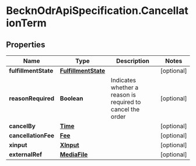 # BecknOdrApiSpecification.CancellationTerm

## Properties

Name | Type | Description | Notes
------------ | ------------- | ------------- | -------------
**fulfillmentState** | [**FulfillmentState**](FulfillmentState.md) |  | [optional] 
**reasonRequired** | **Boolean** | Indicates whether a reason is required to cancel the order | [optional] 
**cancelBy** | [**Time**](Time.md) |  | [optional] 
**cancellationFee** | [**Fee**](Fee.md) |  | [optional] 
**xinput** | [**XInput**](XInput.md) |  | [optional] 
**externalRef** | [**MediaFile**](MediaFile.md) |  | [optional] 


